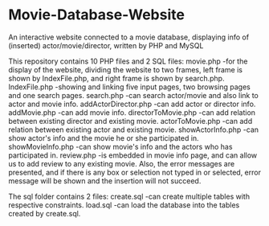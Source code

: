 # Movie-Database-Website
An interactive website connected to a movie database, displaying info of (inserted) actor/movie/director, written by PHP and MySQL

This repository contains 10 PHP files and 2 SQL files:
movie.php 
	-for the display of the website, dividing the website to two frames, left frame is shown by IndexFile.php, and right frame is shown by search.php.
IndexFile.php
	-showing and linking five input pages, two browsing pages and one search pages.
search.php
	-can search actor/movie and also link to actor and movie info.
addActorDirector.php
	-can add actor or director info.
addMovie.php
	-can add movie info.
directorToMovie.php
	-can add relation between existing director and existing movie.
actorToMovie.php
	-can add relation between existing actor and existing movie.
showActorInfo.php
	-can show actor's info and the movie he or she participated in.
showMovieInfo.php
	-can show movie's info and the actors who has participated in.
review.php
	-is embedded in movie info page, and can allow us to add review to any existing movie. 
Also, the error messages are presented, and if there is any box or selection not typed in or selected, error message will be shown and the insertion will not succeed.

The sql folder contains 2 files: 
create.sql
  -can create multiple tables with respective constraints.
load.sql
  -can load the database into the tables created by create.sql.
